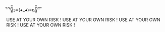 ̿' ̿'\̵͇̿̿\з=(◕_◕)=ε/̵͇̿̿/'̿'̿ ̿

USE AT YOUR OWN RISK !
USE AT YOUR OWN RISK !
USE AT YOUR OWN RISK !
USE AT YOUR OWN RISK !
